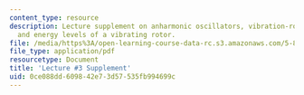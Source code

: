 ```yaml
---
content_type: resource
description: Lecture supplement on anharmonic oscillators, vibration-rotation interaction,
  and energy levels of a vibrating rotor.
file: /media/https%3A/open-learning-course-data-rc.s3.amazonaws.com/5-80-small-molecule-spectroscopy-and-dynamics-fall-2008/0ce088dd609842e73d57535fb994699c_03s_anoscvibrot.pdf
file_type: application/pdf
resourcetype: Document
title: 'Lecture #3 Supplement'
uid: 0ce088dd-6098-42e7-3d57-535fb994699c
---
```

